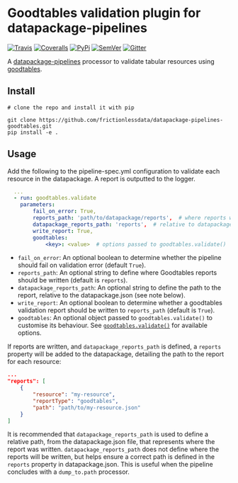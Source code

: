 # Goodtables validation plugin for datapackage-pipelines

[![Travis](https://img.shields.io/travis/frictionlessdata/datapackage-pipelines-goodtables/master.svg)](https://travis-ci.org/frictionlessdata/datapackage-pipelines-goodtables)
[![Coveralls](http://img.shields.io/coveralls/frictionlessdata/datapackage-pipelines-goodtables/master.svg)](https://coveralls.io/r/frictionlessdata/datapackage-pipelines-goodtables?branch=master)
[![PyPi](https://img.shields.io/pypi/v/datapackage-pipelines-goodtables.svg)](https://pypi.python.org/pypi/datapackage-pipelines-goodtables)
[![SemVer](https://img.shields.io/badge/versions-SemVer-brightgreen.svg)](http://semver.org/)
[![Gitter](https://img.shields.io/gitter/room/frictionlessdata/chat.svg)](https://gitter.im/frictionlessdata/chat)


A [datapackage-pipelines](https://github.com/frictionlessdata/datapackage-pipelines) processor to validate tabular resources using [goodtables](https://github.com/frictionlessdata/goodtables-py).


## Install

```
# clone the repo and install it with pip

git clone https://github.com/frictionlessdata/datapackage-pipelines-goodtables.git
pip install -e .
```

## Usage

Add the following to the pipeline-spec.yml configuration to validate each resource in the datapackage. A report is outputted to the logger.

```yaml
  ...
  - run: goodtables.validate
    parameters:
        fail_on_error: True,
        reports_path: 'path/to/datapackage/reports',  # where reports will be written
        datapackage_reports_path: 'reports',  # relative to datapackage.json
        write_report: True,
        goodtables:
            <key>: <value>  # options passed to goodtables.validate()
```

- `fail_on_error`: An optional boolean to determine whether the pipeline should fail on validation error (default `True`).
- `reports_path`: An optional string to define where Goodtables reports should be written (default is `reports`).
- `datapackage_reports_path`: An optional string to define the path to the report, relative to the datapackage.json (see note below).
- `write_report`: An optional boolean to determine whether a goodtables validation report should be written to `reports_path` (default is `True`).
- `goodtables`: An optional object passed to `goodtables.validate()` to customise its behaviour. See [`goodtables.validate()`](https://github.com/frictionlessdata/goodtables-py/#validatesource-options) for available options.

If reports are written, and `datapackage_reports_path` is defined, a `reports` property will be added to the datapackage, detailing the path to the report for each resource:

```json
...
"reports": [
    {
        "resource": "my-resource",
        "reportType": "goodtables",
        "path": "path/to/my-resource.json"
    }
]
```

It is recommended that `datapackage_reports_path` is used to define a relative path, from the datapackage.json file, that represents where the report was written. `datapackage_reports_path` does not define where the reports will be written, but helps ensure a correct path is defined in the `reports` property in datapackage.json. This is useful when the pipeline concludes with a `dump_to.path` processor.
